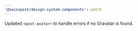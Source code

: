 ```yaml
---
'@swisspost/design-system-components': patch
---
```


Updated `<post-avatar>` to handle errors if no Gravatar is found.
